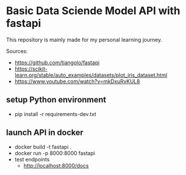 # Basic Data Sciende Model API with fastapi

This repository is mainly made for my personal learning journey.

Sources:

- <https://github.com/tiangolo/fastapi>
- <https://scikit-learn.org/stable/auto_examples/datasets/plot_iris_dataset.html>
- <https://www.youtube.com/watch?v=mkDxuRvKUL8>

## setup Python environment

- pip install -r requirements-dev.txt

## launch API in docker

- docker build -t fastapi .
- docker run -p 8000:8000 fastapi
- test endpoints
  - <http://localhost:8000/docs>
